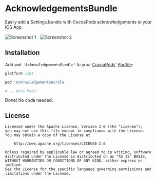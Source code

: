 AcknowledgementsBundle
======================

Easily add a Settings.bundle with CocoaPods acknowledgements to your iOS App.

![Screenshot 1](http://rivera-ernesto.github.io/AcknowledgementsBundle/images/screenshot1.png)　![Screenshot 2](http://rivera-ernesto.github.io/AcknowledgementsBundle/images/screenshot2.png)

## Installation

Add `pod 'AcknowledgementsBundle'` to your [CocoaPods](http://cocoapods.org)' [Podfile](http://docs.cocoapods.org/podfile.html):

```ruby
platform :ios

pod 'AcknowledgementsBundle'

# ...more Pods!
```

Done! No code needed.

## License

    Licensed under the Apache License, Version 2.0 (the "License");
    you may not use this file except in compliance with the License. 
    You may obtain a copy of the License at

        http://www.apache.org/licenses/LICENSE-2.0

    Unless required by applicable law or agreed to in writing, software
    distributed under the License is distributed on an "AS IS" BASIS,
    WITHOUT WARRANTIES OR CONDITIONS OF ANY KIND, either express or implied.
    See the License for the specific language governing permissions and
    limitations under the License.


